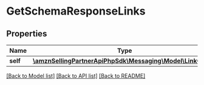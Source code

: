 # GetSchemaResponseLinks

## Properties
Name | Type | Description | Notes
------------ | ------------- | ------------- | -------------
**self** | [**\amznSellingPartnerApiPhpSdk\Messaging\Model\LinkObject**](LinkObject.md) |  | 

[[Back to Model list]](../../README.md#documentation-for-models) [[Back to API list]](../../README.md#documentation-for-api-endpoints) [[Back to README]](../../README.md)

